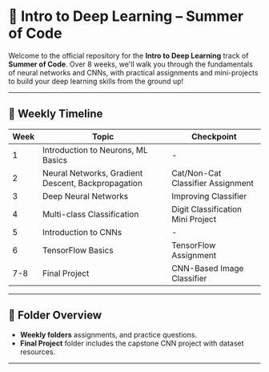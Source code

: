 # 🧠 Intro to Deep Learning – Summer of Code

Welcome to the official repository for the **Intro to Deep Learning** track of **Summer of Code**. Over 8 weeks, we'll walk you through the fundamentals of neural networks and CNNs, with practical assignments and mini-projects to build your deep learning skills from the ground up!

---

## 📅 Weekly Timeline

| Week | Topic | Checkpoint |
|------|-------|------------|
| 1 | Introduction to Neurons, ML Basics | - |
| 2 | Neural Networks, Gradient Descent, Backpropagation | Cat/Non-Cat Classifier Assignment |
| 3 | Deep Neural Networks | Improving Classifier |
| 4 | Multi-class Classification | Digit Classification Mini Project |
| 5 | Introduction to CNNs | - |
| 6 | TensorFlow Basics | TensorFlow Assignment |
| 7-8 | Final Project | CNN-Based Image Classifier |

---

## 📂 Folder Overview

- **Weekly folders** assignments, and practice questions.
- **Final Project** folder includes the capstone CNN project with dataset resources.

---


   
